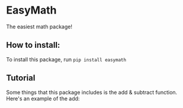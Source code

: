 # EasyMath

The easiest math package!

## How to install:

To install this package, run ```pip install easymath```

## Tutorial

Some things that this package includes is the add & subtract function. Here's an example of the add: